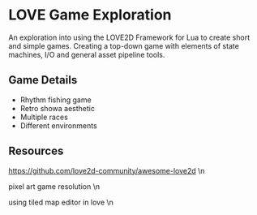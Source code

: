 # LOVE Game Exploration
An exploration into using the LOVE2D Framework for Lua to create short and simple games.
Creating a top-down game with elements of state machines, I/O and general asset pipeline tools.

## Game Details
* Rhythm fishing game
* Retro showa aesthetic
* Multiple races
* Different environments

## Resources
https://github.com/love2d-community/awesome-love2d \n

pixel art game resolution \n

using tiled map editor in love \n
